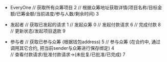 - EveryOne
    // 获取所有众筹项目 2
    // 根据众筹地址获取详情(项目名称/目标金额/已筹金额/当前进度/参与人数/剩余时间) 3

- 发起者
    // 获取已发起的请求 1
    // 发起众筹 0
    // 发起付款请求 6 
    // 完成付款 8 
    // 更新状态/发起项目退款 9 

- 参与者
    // 获取已参与众筹 (根据钱包address) 5
    // 参与众筹 (在合约中, 通过调用其它合约, 把当前sender与众筹进行保存绑定) 4  
    // 查看付款请求/批准付款请求->(未批复/已批准/已完成) 7 
